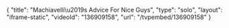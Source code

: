 {
    "title": "Machiavelli\u2019s Advice For Nice Guys",
    "type": "solo",
    "layout": "iframe-static",
    "videoId": "136909158",
    "url": "\/tvpembed\/136909158"
}